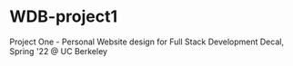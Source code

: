 # WDB-project1
Project One - Personal Website design for Full Stack Development Decal, Spring '22 @ UC Berkeley
